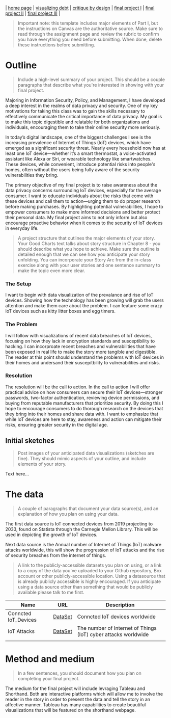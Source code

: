 | [home page](https://cmustudent.github.io/tswd-portfolio-templates/) | [visualizing debt](visualizing-government-debt) | [critique by design](critique-by-design) | [final project I](final-project-part-one) | [final project II](final-project-part-two) | [final project III](final-project-part-three) |


> Important note: this template includes major elements of Part I, but the instructions on Canvas are the authoritative source.  Make sure to read through the assignment page and review the rubric to confirm you have everything you need before submitting.  When done, delete these instructions before submitting.

# Outline
> Include a high-level summary of your project.  This should be a couple paragraphs that describe what you're interested in showing with your final project. 
 
Majoring in Information Security, Policy, and Management, I have developed a deep interest in the realms of data privacy and security. One of my key motivations for taking this class was to gain the skills necessary to effectively communicate the critical importance of data privacy. My goal is to make this topic digestible and relatable for both organizations and individuals, encouraging them to take their online security more seriously.

In today’s digital landscape, one of the biggest challenges I see is the increasing prevalence of Internet of Things (IoT) devices, which have emerged as a significant security threat. Nearly every household now has at least one IoT device—whether it’s a smart thermostat, a voice-activated assistant like Alexa or Siri, or wearable technology like smartwatches. These devices, while convenient, introduce potential risks into people's homes, often without the users being fully aware of the security vulnerabilities they bring.

The primary objective of my final project is to raise awareness about the data privacy concerns surrounding IoT devices, especially for the average consumer. I want to educate individuals about the risks that come with these devices and call them to action—urging them to do proper research before making purchases. By highlighting potential vulnerabilities, I hope to empower consumers to make more informed decisions and better protect their personal data. My final project aims to not only inform but also encourage proactive behavior when it comes to the security of IoT devices in everyday life.

> A project structure that outlines the major elements of your story.  Your Good Charts text talks about story structure in Chapter 8 - you should describe what you hope to achieve.  Make sure the outline is detailed enough that we can see how you anticipate your story unfolding.  You can incorporate your Story Arc from the in-class exercise along with your user stories and one sentence summary to make the topic even more clear.
>
> 

### The Setup 
I want to begin with data visualization of the prevalance and rise of IoT devices. Showing how the technology has been growing will grab the users attention and make them care about the problem. I can feature some crazy IoT devices such as kitty litter boxes and egg timers. 

### The Problem
I will follow with visualizations of recent data breaches of IoT devices, focusing on how they lack in encryption standards and susceptibility to hacking. I can incorproate recent breaches and vulnerabilities that have been exposed in real life to make the story more tangible and digestible. The reader at this point should understand the problems with IoT devices in their homes and undersand their suscepitbility to vulnerabilities and risks. 

### Resolution
The resolution will be the call to action. In the call to action I will offer practical advice on how consumers can secure their IoT devices—stronger passwords, two-factor authentication, reviewing device permissions, and buying from reputable manufacturers that prioritize security. By doing this I hope to encourage consumers to do thorough research on the devices that they bring into their homes and share data with. I want to emphasize that while IoT devices are here to stay, awareness and action can mitigate their risks, ensuring greater security in the digital age.

## Initial sketches
> Post images of your anticipated data visualizations (sketches are fine). They should mimic aspects of your outline, and include elements of your story.  

Text here...

# The data
> A couple of paragraphs that document your data source(s), and an explanation of how you plan on using your data. 

The first data source is IoT connected devices from 2019 projecting to 2033, found on Statista through the Carnegie Mellon Library. This will be used in depicting the growth of IoT devices. 

Next data source is the Annual number of Internet of Things (IoT) malware attacks worldwide, this will show the progression of IoT attacks and the rise of security breaches from the internet of things. 

> A link to the publicly-accessible datasets you plan on using, or a link to a copy of the data you've uploaded to your Github repository, Box account or other publicly-accessible location. Using a datasource that is already publicly accessible is highly encouraged.  If you anticipate using a data source other than something that would be publicly available please talk to me first. 

| Name | URL | Description |
|------|-----|-------------|
|Conncted IoT_Devices | [DataSet]([connected_iot_devices.xslx](https://github.com/sgolunova/TellingStoriesWithData/blob/main/IoT_Attacks.xlsx))| Conncted IoT devices worldwide|
|IoT Attacks|[DataSet](IoT_Attacks.xslx)|The number of Internet of Things (IoT) cyber attacks worldwide|
|      |     |             |

# Method and medium
> In a few sentences, you should document how you plan on completing your final project. 

The medium for the final project will include levraging Tableau and Shorthand. Both are interactive platforms which will allow me to involve the reader in the story in order to present the data and tell the story in an affective manner. Tableau has many capabilities to create beautiful visualizations that will be featured on the shorthand webpage. 
